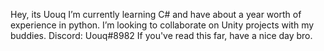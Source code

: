 Hey, its Uouq
I’m currently learning C# and have about a year worth of experience in python.
I’m looking to collaborate on Unity projects with my buddies.
Discord: Uouq#8982
If you've read this far, have a nice day bro.
